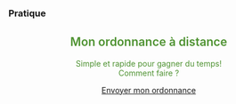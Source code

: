 
<!-- Block tags module -->
<div class="block tags_block  animated flipInY ">
	<h3 class="title_block title_block_green">Pratique</h3>
    <div class="block_content" style="text-align: center;color: #4e9231;">
        <i class="fa fa-file-text-o" style="font-size: 110px;margin: 20px 0;"></i>
        <h2 style="text-align: center;font-weight:600;">Mon ordonnance à distance</h2>
        <p style="text-align: center">Simple et rapide pour gagner du temps! <br />
            Comment faire ?</p>
        <a class="btn btn-block btn-primary" href="/[!Systeme::getMenu(Pharmacie/Ordonnance)!]">Envoyer mon ordonnance</a>
    </div>
</div>
<!-- /Block tags module -->
